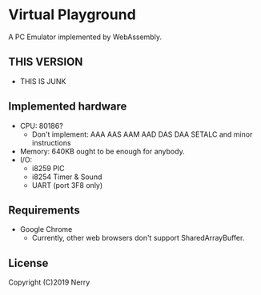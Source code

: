 # Virtual Playground

A PC Emulator implemented by WebAssembly.

## THIS VERSION

- THIS IS JUNK

## Implemented hardware

- CPU: 80186?
  - Don't implement: AAA AAS AAM AAD DAS DAA SETALC and minor instructions
- Memory: 640KB ought to be enough for anybody.
- I/O:
  - i8259 PIC
  - i8254 Timer & Sound
  - UART (port 3F8 only)

## Requirements

- Google Chrome
  - Currently, other web browsers don't support SharedArrayBuffer.

## License

Copyright (C)2019 Nerry
